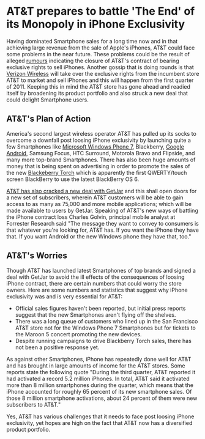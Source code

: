 # AT&T prepares to battle 'The End' of its Monopoly in iPhone Exclusivity

Having dominated Smartphone sales for a long time now and in that achieving large revenue from the sale of Apple's iPhones, AT&T could face some problems in the near future. These problems could be the result of alleged <a href="http://blog.wirelessground.com/att%E2%80%99s-iphone-exclusivity-almost-over/">rumours</a> indicating the closure of AT&T's contract of bearing exclusive rights to sell iPhones. Another gossip that is doing rounds is that <a href="http://news.cnet.com/8301-31021_3-20001388-260.html">Verizon Wireless</a> will take over the exclusive rights from the incumbent store AT&T to market and sell iPhones and this will happen from the first quarter of 2011. Keeping this in mind the AT&T store has gone ahead and readied itself by broadening its product portfolio and also struck a new deal that could delight Smartphone users.

## AT&T's Plan of Action

America's second largest wireless operator AT&T has pulled up its socks to overcome a downfall post loosing iPhone exclusivity by launching quite a few Smartphones like <a href="http://news.cnet.com/8301-10805_3-20022137-75.html">Microsoft Windows Phone 7</a>, Blackberry, <a href="http://www.pcworld.com/article/144099/atandt_jumps_on_board_with_googles_android.html">Google Android</a>, Samsung Focus, HTC Surround, Motorola Bravo and Flipside, and many more top-brand Smartphones. There has also been huge amounts of money that is being spent on advertising in order to promote the sales of the new <a href="http://news.cnet.com/8301-30686_3-20012573-266.html">Blackeberry Torch</a> which is apparently the first QWERTY/touch screen BlackBerry to use the latest BlackBerry OS 6.

<a href="http://news.cnet.com/8301-13506_3-20022340-17.html">AT&T has also cracked a new deal with GetJar</a> and this shall open doors for a new set of subscribers, wherein AT&T customers will be able to gain access to as many as 75,000 and more mobile applications; which will be made available to users by GetJar. Speaking of AT&T's new ways of battling the iPhone contract loss Charles Golvin, principal mobile analyst at Forrester Research said "The message they want to convey to consumers is that whatever you're looking for, AT&T has. If you want the iPhone they have that. If you want Android or the new Windows phone they have that, too."

## AT&T's Worries

Though AT&T has launched latest Smartphones of top brands and signed a deal with GetJar to avoid the ill effects of the consequences of loosing iPhone contract, there are certain numbers that could worry the store owners. Here are some numbers and statistics that suggest why iPhone exclusivity was and is very essential for AT&T:

- Official sales figures haven't been reported, but initial press reports suggest that the new Smartphones aren't flying off the shelves.
- There was a long queue of customers who lined up in the San Francisco AT&T store not for the Windows Phone 7 Smartphones but for tickets to the Maroon 5 concert promoting the new devices.
- Despite running campaigns to drive Blackberry Torch sales, there has not been a positive response yet.

As against other Smartphones, iPhone has repeatedly done well for AT&T and has brought in large amounts of income for the AT&T stores. Some reports state the following quote "During the third quarter, AT&T reported it had activated a record 5.2 million iPhones. In total, AT&T said it activated more than 8 million smartphones during the quarter, which means that the iPhone accounted for roughly 65 percent of its new smartphone sales. Of those 8 million smartphone activations, about 24 percent of them were new subscribers to AT&T."

Yes, AT&T has various challenges that it needs to face post loosing iPhone exclusivity, yet hopes are high on the fact that AT&T now has a diversified product portfolio. 

